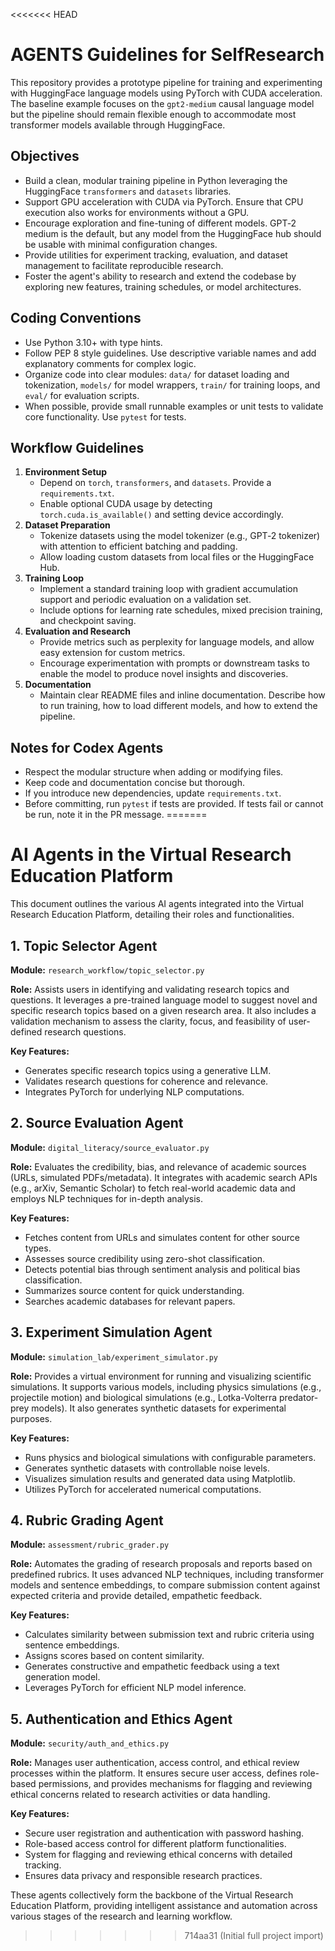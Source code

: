 <<<<<<< HEAD
# AGENTS Guidelines for SelfResearch

This repository provides a prototype pipeline for training and experimenting with
HuggingFace language models using PyTorch with CUDA acceleration.
The baseline example focuses on the `gpt2-medium` causal language model but the
pipeline should remain flexible enough to accommodate most transformer models
available through HuggingFace.

## Objectives
- Build a clean, modular training pipeline in Python leveraging the
  HuggingFace `transformers` and `datasets` libraries.
- Support GPU acceleration with CUDA via PyTorch. Ensure that CPU execution also
  works for environments without a GPU.
- Encourage exploration and fine-tuning of different models. GPT‑2 medium is the
  default, but any model from the HuggingFace hub should be usable with minimal
  configuration changes.
- Provide utilities for experiment tracking, evaluation, and dataset management
  to facilitate reproducible research.
- Foster the agent's ability to research and extend the codebase by exploring
  new features, training schedules, or model architectures.

## Coding Conventions
- Use Python 3.10+ with type hints.
- Follow PEP 8 style guidelines. Use descriptive variable names and add
  explanatory comments for complex logic.
- Organize code into clear modules: `data/` for dataset loading and tokenization,
  `models/` for model wrappers, `train/` for training loops, and `eval/` for
  evaluation scripts.
- When possible, provide small runnable examples or unit tests to validate core
  functionality. Use `pytest` for tests.

## Workflow Guidelines
1. **Environment Setup**
   - Depend on `torch`, `transformers`, and `datasets`. Provide a `requirements.txt`.
   - Enable optional CUDA usage by detecting `torch.cuda.is_available()` and
     setting device accordingly.
2. **Dataset Preparation**
   - Tokenize datasets using the model tokenizer (e.g., GPT‑2 tokenizer) with
     attention to efficient batching and padding.
   - Allow loading custom datasets from local files or the HuggingFace Hub.
3. **Training Loop**
   - Implement a standard training loop with gradient accumulation support and
     periodic evaluation on a validation set.
   - Include options for learning rate schedules, mixed precision training, and
     checkpoint saving.
4. **Evaluation and Research**
   - Provide metrics such as perplexity for language models, and allow easy
     extension for custom metrics.
   - Encourage experimentation with prompts or downstream tasks to enable the
     model to produce novel insights and discoveries.
5. **Documentation**
   - Maintain clear README files and inline documentation. Describe how to run
     training, how to load different models, and how to extend the pipeline.

## Notes for Codex Agents
- Respect the modular structure when adding or modifying files.
- Keep code and documentation concise but thorough.
- If you introduce new dependencies, update `requirements.txt`.
- Before committing, run `pytest` if tests are provided. If tests fail or cannot
  be run, note it in the PR message.
=======
# AI Agents in the Virtual Research Education Platform

This document outlines the various AI agents integrated into the Virtual Research Education Platform, detailing their roles and functionalities.

## 1. Topic Selector Agent

**Module:** `research_workflow/topic_selector.py`

**Role:** Assists users in identifying and validating research topics and questions. It leverages a pre-trained language model to suggest novel and specific research topics based on a given research area. It also includes a validation mechanism to assess the clarity, focus, and feasibility of user-defined research questions.

**Key Features:**
- Generates specific research topics using a generative LLM.
- Validates research questions for coherence and relevance.
- Integrates PyTorch for underlying NLP computations.

## 2. Source Evaluation Agent

**Module:** `digital_literacy/source_evaluator.py`

**Role:** Evaluates the credibility, bias, and relevance of academic sources (URLs, simulated PDFs/metadata). It integrates with academic search APIs (e.g., arXiv, Semantic Scholar) to fetch real-world academic data and employs NLP techniques for in-depth analysis.

**Key Features:**
- Fetches content from URLs and simulates content for other source types.
- Assesses source credibility using zero-shot classification.
- Detects potential bias through sentiment analysis and political bias classification.
- Summarizes source content for quick understanding.
- Searches academic databases for relevant papers.

## 3. Experiment Simulation Agent

**Module:** `simulation_lab/experiment_simulator.py`

**Role:** Provides a virtual environment for running and visualizing scientific simulations. It supports various models, including physics simulations (e.g., projectile motion) and biological simulations (e.g., Lotka-Volterra predator-prey models). It also generates synthetic datasets for experimental purposes.

**Key Features:**
- Runs physics and biological simulations with configurable parameters.
- Generates synthetic datasets with controllable noise levels.
- Visualizes simulation results and generated data using Matplotlib.
- Utilizes PyTorch for accelerated numerical computations.

## 4. Rubric Grading Agent

**Module:** `assessment/rubric_grader.py`

**Role:** Automates the grading of research proposals and reports based on predefined rubrics. It uses advanced NLP techniques, including transformer models and sentence embeddings, to compare submission content against expected criteria and provide detailed, empathetic feedback.

**Key Features:**
- Calculates similarity between submission text and rubric criteria using sentence embeddings.
- Assigns scores based on content similarity.
- Generates constructive and empathetic feedback using a text generation model.
- Leverages PyTorch for efficient NLP model inference.

## 5. Authentication and Ethics Agent

**Module:** `security/auth_and_ethics.py`

**Role:** Manages user authentication, access control, and ethical review processes within the platform. It ensures secure user access, defines role-based permissions, and provides mechanisms for flagging and reviewing ethical concerns related to research activities or data handling.

**Key Features:**
- Secure user registration and authentication with password hashing.
- Role-based access control for different platform functionalities.
- System for flagging and reviewing ethical concerns with detailed tracking.
- Ensures data privacy and responsible research practices.

These agents collectively form the backbone of the Virtual Research Education Platform, providing intelligent assistance and automation across various stages of the research and learning workflow.


>>>>>>> 714aa31 (Initial full project import)
